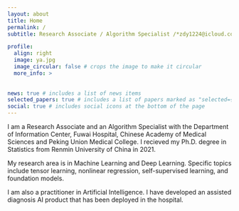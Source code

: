 ```yaml
---
layout: about
title: Home
permalink: /
subtitle: Research Associate / Algorithm Specialist /*zdy1224@icloud.com / zhouya@fuwai.com*/

profile:
  align: right
  image: ya.jpg
  image_circular: false # crops the image to make it circular
  more_info: >
  
  
news: true # includes a list of news items
selected_papers: true # includes a list of papers marked as "selected={true}"
social: true # includes social icons at the bottom of the page
---
```


I am a Research Associate and an Algorithm Specialist with the Department of Information Center, Fuwai Hospital, Chinese Academy of Medical Sciences and Peking Union Medical College. I recieved my Ph.D. degree in Statistics from Renmin University of China in 2021.

My research area is in Machine Learning and Deep Learning. Specific topics include tensor learning, nonlinear regression, self-supervised learning, and foundation models.

I am also a practitioner in Artificial Intelligence. I have developed an assisted diagnosis AI product that has been deployed in the hospital.
